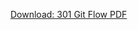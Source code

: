[Download: 301 Git Flow PDF](https://github.com/codefellows/seattle-301d3/files/224702/code_301_git_flow.pdf)
